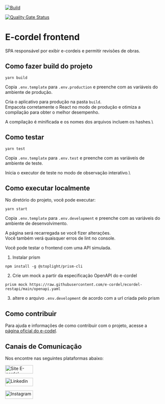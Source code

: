 [![Build](https://github.com/e-cordel/ecordel-frontend/actions/workflows/deploy.yml/badge.svg)](https://github.com/e-cordel/ecordel-frontend/actions/workflows/deploy.yml)

[![Quality Gate Status](https://sonarcloud.io/api/project_badges/measure?project=e-cordel_ecordel-frontend&metric=alert_status)](https://sonarcloud.io/dashboard?id=e-cordel_ecordel-frontend)


# E-cordel frontend

SPA responsável por exibir e-cordeis e permitir revisões de obras.

## Como fazer build do projeto

`yarn build`

Copia `.env.template` para `.env.production` e preenche com as variáveis ​​do ambiente de produção.

Cria o aplicativo para produção na pasta `build`.\
Empacota corretamente o React no modo de produção e otimiza a compilação para obter o melhor desempenho.

A compilação é minificada e os nomes dos arquivos incluem os hashes.\

## Como testar

`yarn test`

Copia `.env.template` para `.env.test` e preenche com as variáveis ​​de ambiente de teste.

Inicia o executor de teste no modo de observação interativo.\

## Como executar localmente

No diretório do projeto, você pode executar:

`yarn start`

Copia `.env.template` para `.env.development` e preenche com as variáveis ​​do ambiente de desenvolvimento.

A página será recarregada se você fizer alterações.\
Você também verá quaisquer erros de lint no console.

Você pode testar o frontend com uma API simulada.

1. Instalar prism

```npm install -g @stoplight/prism-cli```

2. Crie um mock a partir da especificação OpenAPI do e-cordel

```
prism mock https://raw.githubusercontent.com/e-cordel/ecordel-restapi/main/openapi.yaml
```

3. altere o arquivo `.env.development` de acordo com a url criada pelo prism

## Como contribuir

Para ajuda e informações de como contribuir com o projeto, acesse a [página oficial do e-codel](http://www.ecordel.com.br/como-contribuir).

## Canais de Comunicação

Nos encontre nas seguintes plataformas abaixo:

<a href="https://ecordel.com.br/"><img align="center" alt="Site E-cordel" height="27" width="90" src="https://img.shields.io/badge/website-000000?style=for-the-badge&logo=About.me&logoColor=white"></a>

<a href="https://www.linkedin.com/company/e-cordel/"> <img align="center" alt="Linkedin" height="27" width="90" src="https://img.shields.io/badge/LinkedIn-0077B5?style=for-the-badge&logo=linkedin&logoColor=white"> </a>

<a href="https://www.instagram.com/projetoecordel/"><img align="center" alt="Instagram" height="27" width="90" src="https://img.shields.io/badge/Instagram-E4405F?style=for-the-badge&logo=instagram&logoColor=white"></a>
